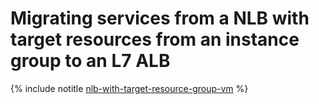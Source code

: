 # Migrating services from a NLB with target resources from an instance group to an L7 ALB

{% include notitle [nlb-with-target-resource-group-vm](../../../_tutorials/security/nlb-with-target-resource-group-vm.md) %}
